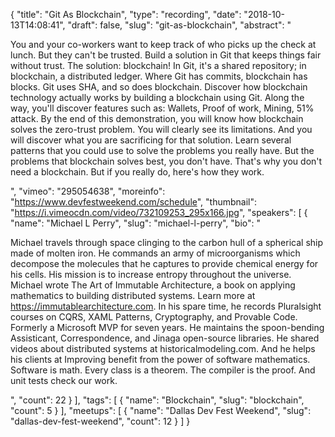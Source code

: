 {
  "title": "Git As Blockchain",
  "type": "recording",
  "date": "2018-10-13T14:08:41",
  "draft": false,
  "slug": "git-as-blockchain",
  "abstract": "<p>You and your co-workers want to keep track of who picks up the check at lunch. But they can't be trusted. Build a solution in Git that keeps things fair without trust. The solution: blockchain! In Git, it's a shared repository; in blockchain, a distributed ledger. Where Git has commits, blockchain has blocks. Git uses SHA, and so does blockchain. Discover how blockchain technology actually works by building a blockchain using Git. Along the way, you'll discover features such as: Wallets, Proof of work, Mining, 51% attack. By the end of this demonstration, you will know how blockchain solves the zero-trust problem. You will clearly see its limitations. And you will discover what you are sacrificing for that solution. Learn several patterns that you could use to solve the problems you really have. But the problems that blockchain solves best, you don't have. That's why you don't need a blockchain. But if you really do, here's how they work.</p>",
  "vimeo": "295054638",
  "moreinfo": "https://www.devfestweekend.com/schedule",
  "thumbnail": "https://i.vimeocdn.com/video/732109253_295x166.jpg",
  "speakers": [
    {
      "name": "Michael L Perry",
      "slug": "michael-l-perry",
      "bio": "<p>Michael travels through space clinging to the carbon hull of a spherical ship made of molten iron. He commands an army of microorganisms which decompose the molecules that he captures to provide chemical energy for his cells. His mission is to increase entropy throughout the universe. Michael wrote The Art of Immutable Architecture, a book on applying mathematics to building distributed systems. Learn more at https://immutablearchitecture.com. In his spare time, he records Pluralsight courses on CQRS, XAML Patterns, Cryptography, and Provable Code. Formerly a Microsoft MVP for seven years. He maintains the spoon-bending Assisticant, Correspondence, and Jinaga open-source libraries. He shared videos about distributed systems at historicalmodeling.com. And he helps his clients at Improving benefit from the power of software mathematics. Software is math. Every class is a theorem. The compiler is the proof. And unit tests check our work.</p>",
      "count": 22
    }
  ],
  "tags": [
    {
      "name": "Blockchain",
      "slug": "blockchain",
      "count": 5
    }
  ],
  "meetups": [
    {
      "name": "Dallas Dev Fest Weekend",
      "slug": "dallas-dev-fest-weekend",
      "count": 12
    }
  ]
}